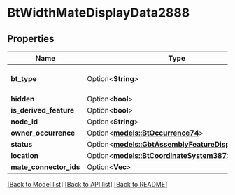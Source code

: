# BtWidthMateDisplayData2888

## Properties

Name | Type | Description | Notes
------------ | ------------- | ------------- | -------------
**bt_type** | Option<**String**> | Type of JSON object. | [optional]
**hidden** | Option<**bool**> |  | [optional]
**is_derived_feature** | Option<**bool**> |  | [optional]
**node_id** | Option<**String**> |  | [optional]
**owner_occurrence** | Option<[**models::BtOccurrence74**](BTOccurrence-74.md)> |  | [optional]
**status** | Option<[**models::GbtAssemblyFeatureDisplayStatus**](GBTAssemblyFeatureDisplayStatus.md)> |  | [optional]
**location** | Option<[**models::BtCoordinateSystem387**](BTCoordinateSystem-387.md)> |  | [optional]
**mate_connector_ids** | Option<**Vec<String>**> |  | [optional]

[[Back to Model list]](../README.md#documentation-for-models) [[Back to API list]](../README.md#documentation-for-api-endpoints) [[Back to README]](../README.md)


